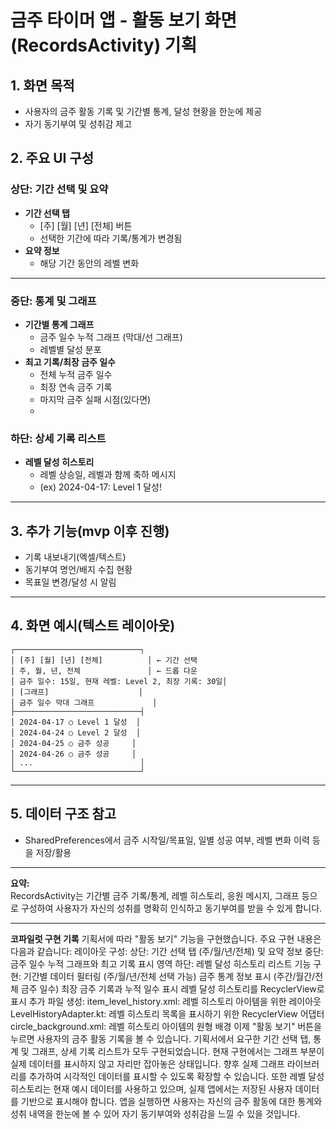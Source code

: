 # 금주 타이머 앱 - 활동 보기 화면(RecordsActivity) 기획

## 1. 화면 목적
- 사용자의 금주 활동 기록 및 기간별 통계, 달성 현황을 한눈에 제공
- 자기 동기부여 및 성취감 제고

## 2. 주요 UI 구성

### 상단: 기간 선택 및 요약
- **기간 선택 탭**
    - [주] [월] [년] [전체]  버튼
    - 선택한 기간에 따라 기록/통계가 변경됨
- **요약 정보**
    - 해당 기간 동안의 레벨 변화

---
### 중단: 통계 및 그래프
- **기간별 통계 그래프**
    - 금주 일수 누적 그래프 (막대/선 그래프)
    - 레벨별 달성 분포
- **최고 기록/최장 금주 일수**
    - 전체 누적 금주 일수
    - 최장 연속 금주 기록
    - 마지막 금주 실패 시점(있다면)
    - 
### 하단: 상세 기록 리스트

- **레벨 달성 히스토리**
    - 레벨 상승일, 레벨과 함께 축하 메시지
    - (ex) 2024-04-17: Level 1 달성!

---

## 3. 추가 기능(mvp 이후 진행)
- 기록 내보내기(엑셀/텍스트)
- 동기부여 명언/배지 수집 현황
- 목표일 변경/달성 시 알림

---

## 4. 화면 예시(텍스트 레이아웃)

```
┌────────────────────────────┐
│ [주] [월] [년] [전체]          │ ← 기간 선택
│ 주, 월, 년, 전체               │ ← 드롭 다운
│ 금주 일수: 15일, 현재 레벨: Level 2, 최장 기록: 30일│
│ [그래프]                    │
│ 금주 일수 막대 그래프             │
├────────────────────────────┤
│ 2024-04-17 ○ Level 1 달성  │
│ 2024-04-24 ○ Level 2 달성  │
│ 2024-04-25 ○ 금주 성공     │
│ 2024-04-26 ○ 금주 성공     │
│ ...                        │
└────────────────────────────┘
```

---

## 5. 데이터 구조 참고
- SharedPreferences에서 금주 시작일/목표일, 일별 성공 여부, 레벨 변화 이력 등을 저장/활용

---

**요약:**  
RecordsActivity는 기간별 금주 기록/통계, 레벨 히스토리, 응원 메시지, 그래프 등으로 구성하여 사용자가 자신의 성취를 명확히 인식하고 동기부여를 받을 수 있게 합니다.

---
**코파일럿 구현 기록**
기획서에 따라 "활동 보기" 기능을 구현했습니다. 주요 구현 내용은 다음과 같습니다:
레이아웃 구성:
상단: 기간 선택 탭 (주/월/년/전체) 및 요약 정보
중단: 금주 일수 누적 그래프와 최고 기록 표시 영역
하단: 레벨 달성 히스토리 리스트
기능 구현:
기간별 데이터 필터링 (주/월/년/전체 선택 가능)
금주 통계 정보 표시 (주간/월간/전체 금주 일수)
최장 금주 기록과 누적 일수 표시
레벨 달성 히스토리를 RecyclerView로 표시
추가 파일 생성:
item_level_history.xml: 레벨 히스토리 아이템을 위한 레이아웃
LevelHistoryAdapter.kt: 레벨 히스토리 목록을 표시하기 위한 RecyclerView 어댑터
circle_background.xml: 레벨 히스토리 아이템의 원형 배경
이제 "활동 보기" 버튼을 누르면 사용자의 금주 활동 기록을 볼 수 있습니다. 기획서에서 요구한 기간 선택 탭, 통계 및 그래프, 상세 기록 리스트가 모두 구현되었습니다.
현재 구현에서는 그래프 부분이 실제 데이터를 표시하지 않고 자리만 잡아놓은 상태입니다. 향후 실제 그래프 라이브러리를 추가하여 시각적인 데이터를 표시할 수 있도록 확장할 수 있습니다. 또한 레벨 달성 히스토리는 현재 예시 데이터를 사용하고 있으며, 실제 앱에서는 저장된 사용자 데이터를 기반으로 표시해야 합니다.
앱을 실행하면 사용자는 자신의 금주 활동에 대한 통계와 성취 내역을 한눈에 볼 수 있어 자기 동기부여와 성취감을 느낄 수 있을 것입니다.
